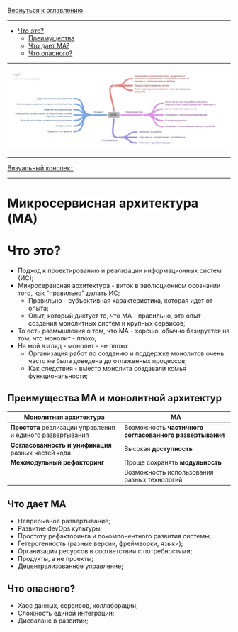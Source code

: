 [Вернуться к оглавлению](https://github.com/engine-it-in/different-level-task/blob/main/README.md)
***
* [Что это?](#что-это)
  * [Преимущества](#преимущества-ма-и-монолитной-архитектур)
  * [Что дает МА?](#что-дает-ма)
  * [Что опасного?](#что-опасного)
***
![Описание картинки](MSA.png)
***
[Визуальный конспект](https://coggle.it/diagram/ZuH-n3dV1iFRi9EF/t/-/f83212b6e6ea8ccd5990f5f24ac66458f3a8d76d7c5a96b518dc9b32717df9dd)
***

# Микросервисная архитектура (MA)

# Что это?
* Подход к проектированию и реализации информационных систем (ИС);
* Микросервисная архитектура - виток в эволюционном осознании того, как "правильно" делать ИС;
  * Правильно - субъективная характеристика, которая идет от опыта;
  * Опыт, который диктует то, что МА - правильно, это опыт создания монолитных систем и крупных сервисов;
* То есть размышления о том, что МА - хорошо, обычно базируется на том, что монолит - плохо;
* На мой взгляд - монолит - не плохо: 
  * Организация работ по созданию и поддержке монолитов очень часто не была доведена до отлаженных процессов;
  * Как следствия - вместо монолита создавали комья функциональности;

## Преимущества МА и монолитной архитектур
| Монолитная архитектура                                     | МА                                                      |
|------------------------------------------------------------|---------------------------------------------------------|
| **Простота** реализации управления и единого развертывания | Возможность **частичного согласованного развертывания** |
| **Согласованность и унификация** разных частей кода        | Высокая **доступность**                                 |
| **Межмодульный рефакторинг**                               | Проще сохранять **модульность**                         |
|                                                            | Возможность использования разных технологий             |
## Что дает МА
* Непрерывное развёртывание;
* Развитие devOps культуры;
* Простоту рефакторинга и покомпонентного развития системы;
* Гетерогенность (разные версии, фреймворки, языки);
* Организация ресурсов в соответствии с потребностями;
* Продукты, а не проекты;
* Децентрализованное управление;

## Что опасного?
* Хаос данных, сервисов, коллаборации;
* Сложность единой интеграции;
* Дисбаланс в развитии;
